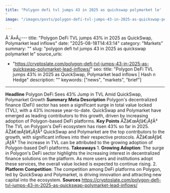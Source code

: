 ```yaml
---
title: "Polygon defi tvl jumps 43 in 2025 as quickswap polymarket le'"
image: "/images/posts/polygon-defi-tvl-jumps-43-in-2025-as-quickswap-polymarket-le.jpg"

---
```


Ã¯Â»Â¿---
title: "Polygon DeFi TVL jumps 43% in 2025 as QuickSwap, Polymarket lead inflows"
date: "2025-08-18T14:43:14"
category: "Markets"
summary: ""
slug: "polygon defi tvl jumps 43 in 2025 as quickswap polymarket le"
source_urls:
  - "https://cryptoslate.com/polygon-defi-tvl-jumps-43-in-2025-as-quickswap-polymarket-lead-inflows/"
seo:
  title: "Polygon DeFi TVL jumps 43% in 2025 as QuickSwap, Polymarket lead inflows | Hash n Hedge"
  description: ""
  keywords: ["news", "markets", "brief"]
---
**Headline** Polygon DeFi Sees 43% Jump in TVL Amid QuickSwap, Polymarket Growth  **Summary Meta Description** Polygon's decentralized finance (DeFi) sector has seen a significant surge in total value locked (TVL), with a 43% increase year-to-date. QuickSwap and Polymarket have emerged as leading contributors to this growth, driven by increasing adoption of Polygon-based DeFi platforms.  **Key Points**  ÃŽâ€œÃƒâ€¡ÃƒÂ³ The TVL on Polygon's DeFi ecosystem has risen 43% so far in 2025. ÃŽâ€œÃƒâ€¡ÃƒÂ³ QuickSwap and Polymarket are the top contributors to the growth, with significant inflows into their respective protocols. ÃŽâ€œÃƒâ€¡ÃƒÂ³ The increase in TVL can be attributed to the growing adoption of Polygon-based DeFi platforms.  **Takeaways**  1. **Growing Adoption**: The surge in Polygon's DeFi sector highlights the increasing interest in decentralized finance solutions on the platform. As more users and institutions adopt these services, the overall value locked is expected to continue rising. 2. **Platform Competition**: The competition among DeFi platforms on Polygon, led by QuickSwap and Polymarket, is driving innovation and attracting new capital into the ecosystem.  **Sources** https://cryptoslate.com/polygon-defi-tvl-jumps-43-in-2025-as-quickswap-polymarket-lead-inflows/